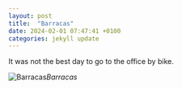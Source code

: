 ```yaml
---
layout: post
title:  "Barracas"
date: 2024-02-01 07:47:41 +0100
categories: jekyll update
---
```


It was not the best day to go to the office by bike.


![Barracas](https://lh3.googleusercontent.com/pw/ABLVV87w4r4N7HyQ2wmuxFSIO0NO5F4SIsNyNzbKwMYW-MO7z-zsMTTEX6KM8hqlDjKaUpQJ-rpESb6q-VxBtLbPNmi9zvplf-MblD5TCyrpm6dV5rqaY0k=w2400)*Barracas*&nbsp;



[jekyll-docs]: https://jekyllrb.com/docs/home
[jekyll-gh]:   https://github.com/jekyll/jekyll
[jekyll-talk]: https://talk.jekyllrb.com/
